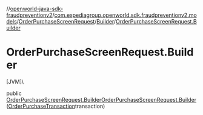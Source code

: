 //[openworld-java-sdk-fraudpreventionv2](../../../../index.md)/[com.expediagroup.openworld.sdk.fraudpreventionv2.models](../../index.md)/[OrderPurchaseScreenRequest](../index.md)/[Builder](index.md)/[OrderPurchaseScreenRequest.Builder](-order-purchase-screen-request.-builder.md)

# OrderPurchaseScreenRequest.Builder

[JVM]\

public [OrderPurchaseScreenRequest.Builder](index.md)[OrderPurchaseScreenRequest.Builder](-order-purchase-screen-request.-builder.md)([OrderPurchaseTransaction](../../-order-purchase-transaction/index.md)transaction)
